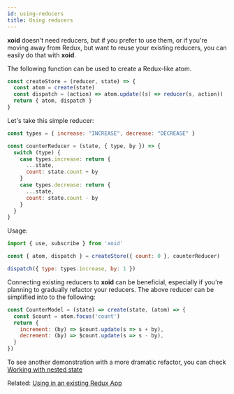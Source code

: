 ```yaml
---
id: using-reducers
title: Using reducers
---
```


**xoid** doesn't need reducers, but if you prefer to use them, or if you're moving away from Redux, but want to reuse your existing reducers, you can easily do that with **xoid**. 

The following function can be used to create a Redux-like atom.

```js
const createStore = (reducer, state) => {
  const atom = create(state)
  const dispatch = (action) => atom.update((s) => reducer(s, action))
  return { atom, dispatch }
}
```
Let's take this simple reducer:

```js
const types = { increase: "INCREASE", decrease: "DECREASE" }

const counterReducer = (state, { type, by }) => {
  switch (type) {
    case types.increase: return {
      ...state,
      count: state.count + by 
    }
    case types.decrease: return {
      ...state,
      count: state.count - by
    }
  }
}
```

Usage:

```js
import { use, subscribe } from 'xoid'

const { atom, dispatch } = createStore({ count: 0 }, counterReducer)

dispatch({ type: types.increase, by: 1 })
```

Connecting existing reducers to **xoid** can be beneficial, especially if you're planning to gradually refactor your reducers. The above reducer can be simplified into to the following:

```js
const CounterModel = (state) => create(state, (atom) => {
  const $count = atom.focus('count')
  return {
    increment: (by) => $count.update(s => s + by),
    decrement: (by) => $count.update(s => s - by),
  }
})
```

To see another demonstration with a more dramatic refactor, you can check [Working with nested state](nested-state)

Related: [Using in an existing Redux App](redux-interop)
